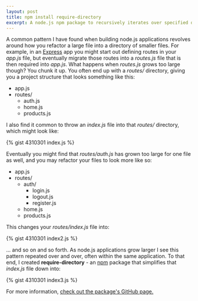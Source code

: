 ```yaml
---
layout: post
title: npm install require-directory
excerpt: A node.js npm package to recursively iterates over specified directory, requiring each file, and returning a nested hash structure containing those libraries.
---
```


A common pattern I have found when building node.js applications
revolves around how you refactor a large file into a directory of
smaller files. For example, in an [Express](http://expressjs.com) app
you might start out defining routes in your *app.js* file, but
eventually migrate those routes into a *routes.js* file that is then
required into *app.js*. What happens when *routes.js* grows too large
though? You chunk it up. You often end up with a *routes/* directory,
giving you a project structure that looks something like this:

* app.js
* routes/
  * auth.js
  * home.js
  * products.js

I also find it common to throw an *index.js* file into that *routes/*
directory, which might look like:

{% gist 4310301 index.js %}

Eventually you might find that *routes/auth.js* has grown too large for
one file as well, and you may refactor your files to look more like so:

* app.js
* routes/
  * auth/
    * login.js
    * logout.js
    * register.js
  * home.js
  * products.js

This changes your *routes/index.js* file into:

{% gist 4310301 index2.js %}

... and so on and so forth. As node.js applications grow larger I see
this pattern repeated over and over, often within the same application.
To that end, I created **require-directory** - an
[npm](http://npmjs.org) package that simplifies that *index.js* file
down into:

{% gist 4310301 index3.js %}

For more information, [check out the package's GitHub page.](https://github.com/troygoode/node-require-directory)
